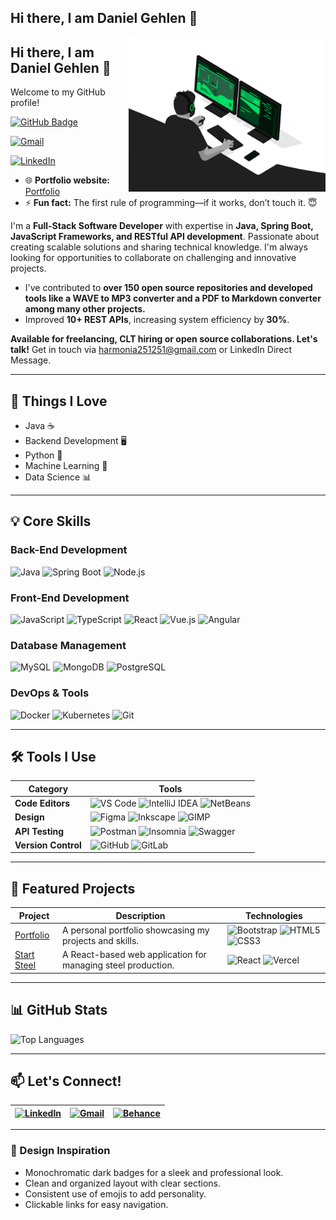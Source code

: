 ## **Hi there, I am Daniel Gehlen** 👋

<img align="right" src="https://github.com/Daniel-Gehlen/Daniel-Gehlen/blob/main/developer.gif" alt="Coder GIF" width="315" height="247">

## **Hi there, I am Daniel Gehlen** 👋

Welcome to my GitHub profile!  

[![GitHub Badge](https://img.shields.io/badge/-Daniel_Gehlen-333333?style=flat-square&logo=GitHub&logoColor=white&link=https://github.com/Daniel-Gehlen)](https://github.com/Daniel-Gehlen)

[![Gmail](https://img.shields.io/badge/-Gmail-333333?style=flat-square&logo=gmail&logoColor=white)](harmonia251251@gmail.com) 

[![LinkedIn](https://img.shields.io/badge/-LinkedIn-333333?style=flat-square&logo=linkedin&logoColor=white)](https://www.linkedin.com/in/daniel-gehlen/) 

- 🌐 **Portfolio website:** [Portfolio](https://daniel-gehlen.github.io/bootstrap-portfolio/)
- ⚡ **Fun fact:** The first rule of programming—if it works, don’t touch it. 😇



I'm a **Full-Stack Software Developer** with expertise in **Java, Spring Boot, JavaScript Frameworks, and RESTful API development**. Passionate about creating scalable solutions and sharing technical knowledge. I'm always looking for opportunities to collaborate on challenging and innovative projects.

- I've contributed to **over 150 open source repositories and developed tools like a WAVE to MP3 converter and a PDF to Markdown converter among many other projects.** 
- Improved **10+ REST APIs**, increasing system efficiency by **30%**.

**Available for freelancing, CLT hiring or open source collaborations. Let's talk!** 
Get in touch via harmonia251251@gmail.com or LinkedIn Direct Message.

---

## 📝 Things I Love
- Java ☕
- Backend Development 🖥️
- Python 🐍
- Machine Learning 🤖
- Data Science 📊

---

## 💡 Core Skills

### **Back-End Development**
![Java](https://img.shields.io/badge/-Java-333333?style=flat&logo=openjdk)
![Spring Boot](https://img.shields.io/badge/-Spring_Boot-333333?style=flat&logo=spring-boot)
![Node.js](https://img.shields.io/badge/-Node.js-333333?style=flat&logo=node.js)

### **Front-End Development**
![JavaScript](https://img.shields.io/badge/-JavaScript-333333?style=flat&logo=javascript)
![TypeScript](https://img.shields.io/badge/-TypeScript-333333?style=flat&logo=typescript)
![React](https://img.shields.io/badge/-React-333333?style=flat&logo=react)
![Vue.js](https://img.shields.io/badge/-Vue.js-333333?style=flat&logo=vue.js)
![Angular](https://img.shields.io/badge/-Angular-333333?style=flat&logo=angular)

### **Database Management**
![MySQL](https://img.shields.io/badge/-MySQL-333333?style=flat&logo=mysql)
![MongoDB](https://img.shields.io/badge/-MongoDB-333333?style=flat&logo=mongodb)
![PostgreSQL](https://img.shields.io/badge/-PostgreSQL-333333?style=flat&logo=postgresql)

### **DevOps & Tools**
![Docker](https://img.shields.io/badge/-Docker-333333?style=flat&logo=docker)
![Kubernetes](https://img.shields.io/badge/-Kubernetes-333333?style=flat&logo=kubernetes)
![Git](https://img.shields.io/badge/-Git-333333?style=flat&logo=git)

---

## 🛠️ Tools I Use

| **Category**       | **Tools**                                                                                                                                                                                                 |
|---------------------|-----------------------------------------------------------------------------------------------------------------------------------------------------------------------------------------------------------|
| **Code Editors**    | ![VS Code](https://img.shields.io/badge/-VS_Code-333333?style=flat&logo=visual-studio-code) ![IntelliJ IDEA](https://img.shields.io/badge/-IntelliJ_IDEA-333333?style=flat&logo=intellij-idea) ![NetBeans](https://img.shields.io/badge/-NetBeans-333333?style=flat&logo=apache-netbeans-ide) |
| **Design**          | ![Figma](https://img.shields.io/badge/-Figma-333333?style=flat&logo=figma) ![Inkscape](https://img.shields.io/badge/-Inkscape-333333?style=flat&logo=inkscape) ![GIMP](https://img.shields.io/badge/-GIMP-333333?style=flat&logo=gimp) |
| **API Testing**     | ![Postman](https://img.shields.io/badge/-Postman-333333?style=flat&logo=postman) ![Insomnia](https://img.shields.io/badge/-Insomnia-333333?style=flat&logo=insomnia) ![Swagger](https://img.shields.io/badge/-Swagger-333333?style=flat&logo=swagger) |
| **Version Control** | ![GitHub](https://img.shields.io/badge/-GitHub-333333?style=flat&logo=github) ![GitLab](https://img.shields.io/badge/-GitLab-333333?style=flat&logo=gitlab) |

---

## 📂 Featured Projects

| **Project**                          | **Description**                                                                 | **Technologies**                                                                 |
|--------------------------------------|---------------------------------------------------------------------------------|----------------------------------------------------------------------------------|
| [Portfolio](https://daniel-gehlen.github.io/bootstrap-portfolio/) | A personal portfolio showcasing my projects and skills.                         | ![Bootstrap](https://img.shields.io/badge/-Bootstrap-333333?style=flat&logo=bootstrap) ![HTML5](https://img.shields.io/badge/-HTML5-333333?style=flat&logo=html5) ![CSS3](https://img.shields.io/badge/-CSS3-333333?style=flat&logo=css3) |
| [Start Steel](https://start-steel.vercel.app/) | A React-based web application for managing steel production.                    | ![React](https://img.shields.io/badge/-React-333333?style=flat&logo=react) ![Vercel](https://img.shields.io/badge/-Vercel-333333?style=flat&logo=vercel) |

---

## 📊 GitHub Stats

![Top Languages](https://github-readme-stats.vercel.app/api/top-langs/?username=Daniel-Gehlen&layout=compact&hide=jupyter%20notebook&langs_count=10&theme=dark)

---

## 📫 Let's Connect!

| [![LinkedIn](https://img.shields.io/badge/-LinkedIn-333333?style=flat-square&logo=linkedin&logoColor=white)](https://www.linkedin.com/in/daniel-gehlen/) | [![Gmail](https://img.shields.io/badge/-Gmail-333333?style=flat-square&logo=gmail&logoColor=white)](harmonia251251@gmail.com) | [![Behance](https://img.shields.io/badge/-Behance-333333?style=flat-square&logo=behance&logoColor=white)](https://www.behance.net/danielgehlen) |
|-------------------------------------------------------------------------------------------------------------------------------------------------------------------|-------------------------------------------------------------------------------------------------------------------------------------|-------------------------------------------------------------------------------------------------------------------------------------------------|

---

### 🎨 Design Inspiration

- Monochromatic dark badges for a sleek and professional look.
- Clean and organized layout with clear sections.
- Consistent use of emojis to add personality.
- Clickable links for easy navigation.
